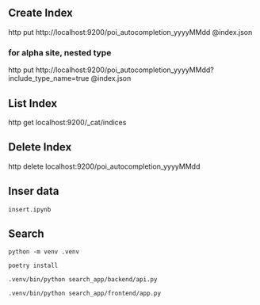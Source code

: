## Create Index
http put http://localhost:9200/poi_autocompletion_yyyyMMdd @index.json

### for alpha site, nested type
http put http://localhost:9200/poi_autocompletion_yyyyMMdd?include_type_name=true @index.json

## List Index
http get localhost:9200/_cat/indices

## Delete Index
http delete localhost:9200/poi_autocompletion_yyyyMMdd

## Inser data

`insert.ipynb`

## Search

`python -m venv .venv`

`poetry install`

`.venv/bin/python search_app/backend/api.py`

`.venv/bin/python search_app/frontend/app.py`